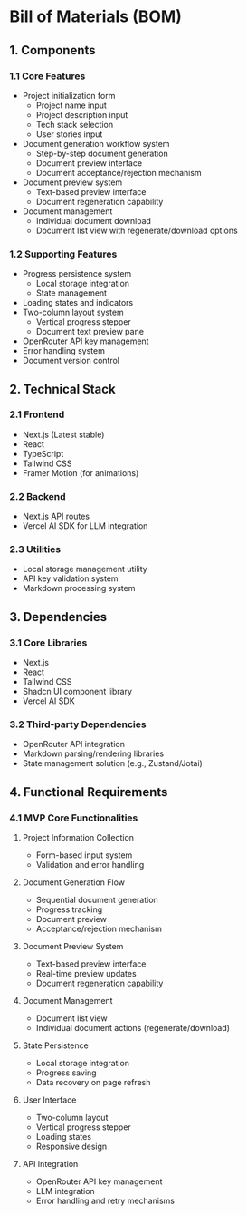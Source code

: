 # Bill of Materials (BOM)

## 1. Components

### 1.1 Core Features
- Project initialization form
  - Project name input
  - Project description input
  - Tech stack selection
  - User stories input
- Document generation workflow system
  - Step-by-step document generation
  - Document preview interface
  - Document acceptance/rejection mechanism
- Document preview system
  - Text-based preview interface
  - Document regeneration capability
- Document management
  - Individual document download
  - Document list view with regenerate/download options

### 1.2 Supporting Features
- Progress persistence system
  - Local storage integration
  - State management
- Loading states and indicators
- Two-column layout system
  - Vertical progress stepper
  - Document text preview pane
- OpenRouter API key management
- Error handling system
- Document version control

## 2. Technical Stack

### 2.1 Frontend
- Next.js (Latest stable)
- React
- TypeScript
- Tailwind CSS
- Framer Motion (for animations)

### 2.2 Backend
- Next.js API routes
- Vercel AI SDK for LLM integration

### 2.3 Utilities
- Local storage management utility
- API key validation system
- Markdown processing system

## 3. Dependencies

### 3.1 Core Libraries
- Next.js
- React
- Tailwind CSS
- Shadcn UI component library
- Vercel AI SDK

### 3.2 Third-party Dependencies
- OpenRouter API integration
- Markdown parsing/rendering libraries
- State management solution (e.g., Zustand/Jotai)

## 4. Functional Requirements

### 4.1 MVP Core Functionalities
1. Project Information Collection
   - Form-based input system
   - Validation and error handling

2. Document Generation Flow
   - Sequential document generation
   - Progress tracking
   - Document preview
   - Acceptance/rejection mechanism

3. Document Preview System
   - Text-based preview interface
   - Real-time preview updates
   - Document regeneration capability

4. Document Management
   - Document list view
   - Individual document actions (regenerate/download)

5. State Persistence
   - Local storage integration
   - Progress saving
   - Data recovery on page refresh

6. User Interface
   - Two-column layout
   - Vertical progress stepper
   - Loading states
   - Responsive design

7. API Integration
   - OpenRouter API key management
   - LLM integration
   - Error handling and retry mechanisms
